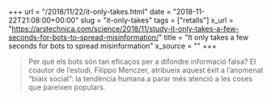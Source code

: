 +++
url = "/2018/11/22/it-only-takes.html"
date = "2018-11-22T21:08:00+00:00"
slug = "it-only-takes"
tags = ["retalls"]
x_url = "https://arstechnica.com/science/2018/11/study-it-only-takes-a-few-seconds-for-bots-to-spread-misinformation/"
title = "It only takes a few seconds for bots to spread misinformation"
x_source = ""
+++


> Per què els bots són tan eficaços per a difondre informació falsa? El coautor de l’estudi, Filippo Menczer, atribueix aquest èxit a l’anomenat “biaix social”: la tendència humana a parar més atenció a les coses que pareixen populars.
